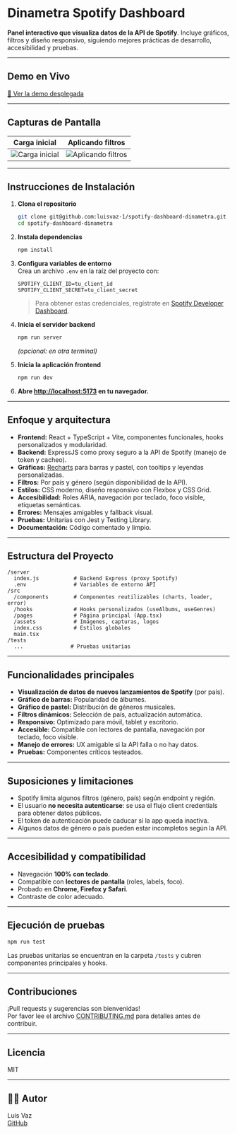 # Dinametra Spotify Dashboard

**Panel interactivo que visualiza datos de la API de Spotify**. Incluye gráficos, filtros y diseño responsivo, siguiendo mejores prácticas de desarrollo, accesibilidad y pruebas.

---

##  Demo en Vivo

[🔗 Ver la demo desplegada](TU-ENLACE-DEMO-AQUI)

---

##  Capturas de Pantalla

| Carga inicial | Aplicando filtros |
|:-------------:|:----------------:|
| ![Carga inicial](./screenshots/initial-load.png) | ![Aplicando filtros](./screenshots/with-filters.png) |

---

##  Instrucciones de Instalación

1. **Clona el repositorio**  
   ```bash
   git clone git@github.com:luisvaz-1/spotify-dashboard-dinametra.git
   cd spotify-dashboard-dinametra
   ```
2. **Instala dependencias**  
   ```bash
   npm install
   ```
3. **Configura variables de entorno**  
   Crea un archivo `.env` en la raíz del proyecto con:
   ```
   SPOTIFY_CLIENT_ID=tu_client_id
   SPOTIFY_CLIENT_SECRET=tu_client_secret
   ```
   >  Para obtener estas credenciales, regístrate en [Spotify Developer Dashboard](https://developer.spotify.com/dashboard).

4. **Inicia el servidor backend**  
   ```bash
   npm run server
   ```
   *(opcional: en otra terminal)*

5. **Inicia la aplicación frontend**  
   ```bash
   npm run dev
   ```

6. **Abre [http://localhost:5173](http://localhost:5173) en tu navegador.**

---

##  Enfoque y arquitectura

- **Frontend:** React + TypeScript + Vite, componentes funcionales, hooks personalizados y modularidad.
- **Backend:** ExpressJS como proxy seguro a la API de Spotify (manejo de token y cacheo).
- **Gráficas:** [Recharts](https://recharts.org/) para barras y pastel, con tooltips y leyendas personalizadas.
- **Filtros:** Por país y género (según disponibilidad de la API).
- **Estilos:** CSS moderno, diseño responsivo con Flexbox y CSS Grid.
- **Accesibilidad:** Roles ARIA, navegación por teclado, foco visible, etiquetas semánticas.
- **Errores:** Mensajes amigables y fallback visual.
- **Pruebas:** Unitarias con Jest y Testing Library.
- **Documentación:** Código comentado y limpio.

---

##  Estructura del Proyecto

```
/server
  index.js           # Backend Express (proxy Spotify)
  .env               # Variables de entorno API
/src
  /components        # Componentes reutilizables (charts, loader, error)
  /hooks             # Hooks personalizados (useAlbums, useGenres)
  /pages             # Página principal (App.tsx)
  /assets            # Imágenes, capturas, logos
  index.css          # Estilos globales
  main.tsx
/tests
  ...               # Pruebas unitarias
```

---

##  Funcionalidades principales

- **Visualización de datos de nuevos lanzamientos de Spotify** (por país).
- **Gráfico de barras:** Popularidad de álbumes.
- **Gráfico de pastel:** Distribución de géneros musicales.
- **Filtros dinámicos:** Selección de país, actualización automática.
- **Responsivo:** Optimizado para móvil, tablet y escritorio.
- **Accesible:** Compatible con lectores de pantalla, navegación por teclado, foco visible.
- **Manejo de errores:** UX amigable si la API falla o no hay datos.
- **Pruebas:** Componentes críticos testeados.

---

##  Suposiciones y limitaciones

- Spotify limita algunos filtros (género, país) según endpoint y región.
- El usuario **no necesita autenticarse**: se usa el flujo client credentials para obtener datos públicos.
- El token de autenticación puede caducar si la app queda inactiva.
- Algunos datos de género o país pueden estar incompletos según la API.

---

##  Accesibilidad y compatibilidad

- Navegación **100% con teclado**.
- Compatible con **lectores de pantalla** (roles, labels, foco).
- Probado en **Chrome, Firefox y Safari**.
- Contraste de color adecuado.

---

##  Ejecución de pruebas

```bash
npm run test
```
Las pruebas unitarias se encuentran en la carpeta `/tests` y cubren componentes principales y hooks.

---

##  Contribuciones

¡Pull requests y sugerencias son bienvenidas!  
Por favor lee el archivo [CONTRIBUTING.md](./CONTRIBUTING.md) para detalles antes de contribuir.

---

##  Licencia

MIT

---

## 👨‍💻 Autor

Luis Vaz  
[GitHub](https://github.com/luisvaz-1)